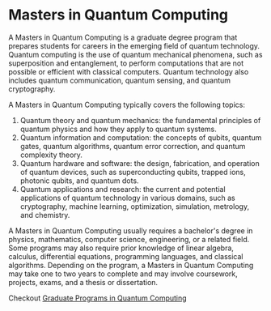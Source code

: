 # Masters in Quantum Computing

A Masters in Quantum Computing is a graduate degree program that prepares students for careers in the emerging field of quantum technology. Quantum computing is the use of quantum mechanical phenomena, such as superposition and entanglement, to perform computations that are not possible or efficient with classical computers. Quantum technology also includes quantum communication, quantum sensing, and quantum cryptography. 

A Masters in Quantum Computing typically covers the following topics: 
1. Quantum theory and quantum mechanics: the fundamental principles of quantum physics and how they apply to quantum systems.
2. Quantum information and computation: the concepts of qubits, quantum gates, quantum algorithms, quantum error correction, and quantum complexity theory.
3. Quantum hardware and software: the design, fabrication, and operation of quantum devices, such as superconducting qubits, trapped ions, photonic qubits, and quantum dots.
4. Quantum applications and research: the current and potential applications of quantum technology in various domains, such as cryptography, machine learning, optimization, simulation, metrology, and chemistry.

A Masters in Quantum Computing usually requires a bachelor's degree in physics, mathematics, computer science, engineering, or a related field. Some programs may also require prior knowledge of linear algebra, calculus, differential equations, programming languages, and classical algorithms. Depending on the program, a Masters in Quantum Computing may take one to two years to complete and may involve coursework, projects, exams, and a thesis or dissertation.


Checkout [Graduate Programs in Quantum Computing](README.md)
